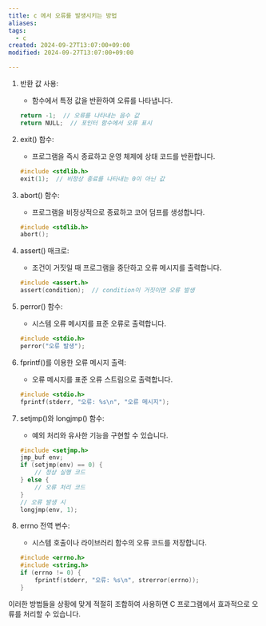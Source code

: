 ```yaml
---
title: c 에서 오류를 발생시키는 방법
aliases: 
tags:
  - c
created: 2024-09-27T13:07:00+09:00
modified: 2024-09-27T13:07:00+09:00

---
```



1. 반환 값 사용:
   - 함수에서 특정 값을 반환하여 오류를 나타냅니다.
   ```c
   return -1;  // 오류를 나타내는 음수 값
   return NULL;  // 포인터 함수에서 오류 표시
   ```

2. exit() 함수:
   - 프로그램을 즉시 종료하고 운영 체제에 상태 코드를 반환합니다.
   ```c
   #include <stdlib.h>
   exit(1);  // 비정상 종료를 나타내는 0이 아닌 값
   ```

3. abort() 함수:
   - 프로그램을 비정상적으로 종료하고 코어 덤프를 생성합니다.
   ```c
   #include <stdlib.h>
   abort();
   ```

4. assert() 매크로:
   - 조건이 거짓일 때 프로그램을 중단하고 오류 메시지를 출력합니다.
   ```c
   #include <assert.h>
   assert(condition);  // condition이 거짓이면 오류 발생
   ```

5. perror() 함수:
   - 시스템 오류 메시지를 표준 오류로 출력합니다.
   ```c
   #include <stdio.h>
   perror("오류 발생");
   ```

6. fprintf()를 이용한 오류 메시지 출력:
   - 오류 메시지를 표준 오류 스트림으로 출력합니다.
   ```c
   #include <stdio.h>
   fprintf(stderr, "오류: %s\n", "오류 메시지");
   ```

7. setjmp()와 longjmp() 함수:
   - 예외 처리와 유사한 기능을 구현할 수 있습니다.
   ```c
   #include <setjmp.h>
   jmp_buf env;
   if (setjmp(env) == 0) {
       // 정상 실행 코드
   } else {
       // 오류 처리 코드
   }
   // 오류 발생 시
   longjmp(env, 1);
   ```

8. errno 전역 변수:
   - 시스템 호출이나 라이브러리 함수의 오류 코드를 저장합니다.
   ```c
   #include <errno.h>
   #include <string.h>
   if (errno != 0) {
       fprintf(stderr, "오류: %s\n", strerror(errno));
   }
   ```

이러한 방법들을 상황에 맞게 적절히 조합하여 사용하면 C 프로그램에서 효과적으로 오류를 처리할 수 있습니다.
